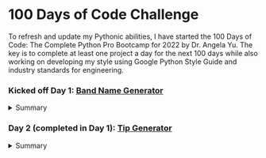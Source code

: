 # 100 Days of Code Challenge

To refresh and update my Pythonic abilities, I have started the 100 Days of Code: The Complete Python Pro Bootcamp for 2022 by Dr. Angela Yu.
The key is to complete at least one project a day for the next 100 days while also working on developing my style using Google Python Style Guide and
industry standards for engineering. 

### **Kicked off Day 1:** [Band Name Generator](Day1_Band_Name_Generator)
<details><summary>Summary</summary>
<p>
This session culminated with a simple program that creates a "Band Name" using inputs from the user for their current city and their pet's name. 
Worked on restricting user inputs to just alphabet letters using **isalpha()**, use the new assignment operator walrus in Python 3.8+ :=, worked on my try/except (I want to call this the try/catch still), and commenting/documenting the functions properly. 
</p>
</details>

### **Day 2 (completed in Day 1):** [Tip Generator](Day2_Tip_Generator)
<details><summary>Summary </summary>
<p>
Simple program as well, that generates the tip and allows the user to split the total bill among other diners. Incorporated all the above for coding best practices as I did in Day 1, while working on adding more modularity to my coding. 
</p>
</details>
